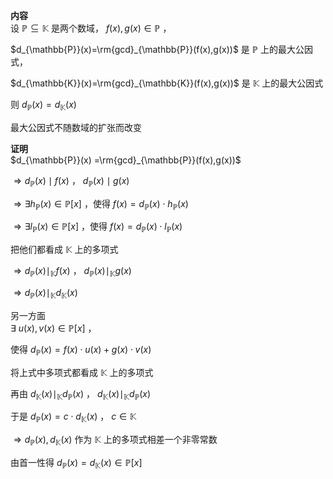 **内容**  
设 $\mathbb{P}\subseteq\mathbb{K}$ 是两个数域， $f(x),g(x)\in\mathbb{P}$ ，  
  
$d_{\mathbb{P}}(x)=\rm{gcd}_{\mathbb{P}}(f(x),g(x))$ 是 $\mathbb{P}$ 上的最大公因式，  
  
$d_{\mathbb{K}}(x)=\rm{gcd}_{\mathbb{K}}(f(x),g(x))$ 是 $\mathbb{K}$ 上的最大公因式  
  
则 $d_{\mathbb{P}}(x)=d_{\mathbb{K}}(x)$  
  
最大公因式不随数域的扩张而改变  
  
**证明**  
$d_{\mathbb{P}}(x)  
=\rm{gcd}_{\mathbb{P}}(f(x),g(x))$  
  
$\Rightarrow d_{\mathbb{P}}(x)\mid f(x)$ ， $d_{\mathbb{P}}(x)\mid g(x)$  
  
$\Rightarrow\exists h_{\mathbb{P}}(x)\in\mathbb{P}[x]$ ，使得 $f(x)=d_{\mathbb{P}}(x)\cdot h_{\mathbb{P}}(x)$  
  
$\Rightarrow\exists l_{\mathbb{P}}(x)\in\mathbb{P}[x]$ ，使得 $f(x)=d_{\mathbb{P}}(x)\cdot l_{\mathbb{P}}(x)$  
  
把他们都看成 $\mathbb{K}$ 上的多项式  
  
$\Rightarrow d_{\mathbb{P}}(x)\mid_{\mathbb{K}} f(x)$ ， $d_{\mathbb{P}}(x)\mid_{\mathbb{K}} g(x)$  
  
$\Rightarrow d_{\mathbb{P}}(x)\mid_{\mathbb{K}} d_{\mathbb{K}}(x)$  
  
另一方面  
$\exists\ u(x),v(x)\in\mathbb{P}[x]$ ，  
  
使得 $d_{\mathbb{P}}(x)=f(x)\cdot u(x)+g(x)\cdot v(x)$  
  
将上式中多项式都看成 $\mathbb{K}$ 上的多项式  
  
再由 $d_{\mathbb{K}}(x)\mid_{\mathbb{K}} d_{\mathbb{P}}(x)$ ， $d_{\mathbb{K}}(x)\mid_{\mathbb{K}} d_{\mathbb{P}}(x)$  
  
于是 $d_{\mathbb{P}}(x)=c\cdot d_{\mathbb{K}}(x)$ ， $c\in\mathbb{K}$  
  
$\Rightarrow d_{\mathbb{P}}(x),d_{\mathbb{K}}(x)$ 作为 $\mathbb{K}$ 上的多项式相差一个非零常数  
  
由首一性得 $d_{\mathbb{P}}(x)=d_{\mathbb{K}}(x)  
\in\mathbb{P}[x]$  
